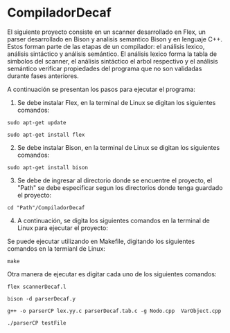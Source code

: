 # CompiladorDecaf
El siguiente proyecto consiste en un scanner desarrollado en Flex, un parser desarrollado en Bison y analisis semantico Bison y en lenguaje C++. Estos forman parte de las etapas de un compilador: el análisis lexico, análisis sintáctico y análisis semántico. El análisis lexico forma la tabla de simbolos del scanner, el análisis sintáctico el arbol respectivo y el análisis semántico verificar propiedades del programa que no son validadas durante fases anteriores.

A continuación se presentan los pasos para ejecutar el programa:

1. Se debe instalar Flex, en la terminal de Linux se digitan los siguientes comandos:
  ```
  sudo apt-get update
  
  sudo apt-get install flex
  ```

2. Se debe instalar Bison, en la terminal de Linux se digitan los siguientes comandos:
  ```
  sudo apt-get install bison
  ```
3. Se debe de ingresar al directorio donde se encuentre el proyecto, el "Path" se debe especificar segun los directorios donde tenga guardado el proyecto:
  ```
  cd "Path"/CompiladorDecaf
  ```
4. A continuación, se digita los siguientes comandos en la terminal de Linux para ejecutar el proyecto:
  
  Se puede ejecutar utilizando en Makefile, digitando los siguientes comandos en la termianl de Linux:
  ```
  make
  ```
  Otra manera de ejecutar es digitar cada uno de los siguientes comandos:
  ```
  flex scannerDecaf.l
  
  bison -d parserDecaf.y
  
  g++ -o parserCP lex.yy.c parserDecaf.tab.c -g Nodo.cpp  VarObject.cpp
  
  ./parserCP testFile
  ```
  
